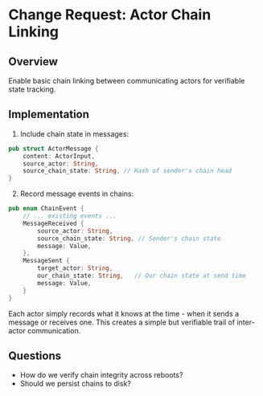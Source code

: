 # Change Request: Actor Chain Linking

## Overview
Enable basic chain linking between communicating actors for verifiable state tracking.

## Implementation
1. Include chain state in messages:
```rust
pub struct ActorMessage {
    content: ActorInput,
    source_actor: String,
    source_chain_state: String, // Hash of sender's chain head
}
```

2. Record message events in chains:
```rust
pub enum ChainEvent {
    // ... existing events ...
    MessageReceived {
        source_actor: String,
        source_chain_state: String, // Sender's chain state
        message: Value,
    },
    MessageSent {
        target_actor: String,
        our_chain_state: String,   // Our chain state at send time
        message: Value,
    }
}
```

Each actor simply records what it knows at the time - when it sends a message or receives one. This creates a simple but verifiable trail of inter-actor communication.

## Questions
- How do we verify chain integrity across reboots?
- Should we persist chains to disk?